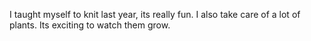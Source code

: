 I taught myself to knit last year, its really fun.
I also take care of a lot of plants. Its exciting to watch them grow. 

